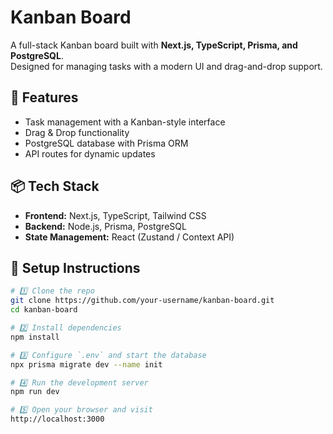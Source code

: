# Kanban Board

A full-stack Kanban board built with **Next.js, TypeScript, Prisma, and PostgreSQL**.  
Designed for managing tasks with a modern UI and drag-and-drop support.

## 🚀 Features
- Task management with a Kanban-style interface
- Drag & Drop functionality
- PostgreSQL database with Prisma ORM
- API routes for dynamic updates

## 📦 Tech Stack
- **Frontend:** Next.js, TypeScript, Tailwind CSS
- **Backend:** Node.js, Prisma, PostgreSQL
- **State Management:** React (Zustand / Context API)

## 📖 Setup Instructions
```sh
# 1️⃣ Clone the repo
git clone https://github.com/your-username/kanban-board.git
cd kanban-board

# 2️⃣ Install dependencies
npm install

# 3️⃣ Configure `.env` and start the database
npx prisma migrate dev --name init

# 4️⃣ Run the development server
npm run dev

# 5️⃣ Open your browser and visit
http://localhost:3000
